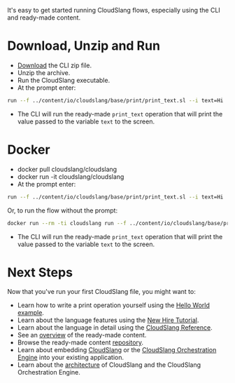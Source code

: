 It's easy to get started running CloudSlang flows, especially using the CLI and ready-made content.

# Download, Unzip and Run

+ [Download](http://cloudslang.io/download) the CLI zip file. 
+ Unzip the archive.
+ Run the CloudSlang executable. 
+ At the prompt enter: 
  
```bash
run --f ../content/io/cloudslang/base/print/print_text.sl --i text=Hi
```

+ The CLI will run the ready-made `print_text` operation that will print the value passed to the variable `text` to the screen.

# Docker

+ docker pull cloudslang/cloudslang
+ docker run -it cloudslang/cloudslang
+ At the prompt enter: 
  
```bash
run --f ../content/io/cloudslang/base/print/print_text.sl --i text=Hi
```

Or, to run the flow without the prompt:

```bash
docker run --rm -ti cloudslang run --f ../content/io/cloudslang/base/print/print_text.sl --i text=first_flow
```

+ The CLI will run the ready-made `print_text` operation that will print the value passed to the variable `text` to the screen.


# Next Steps

Now that you've run your first CloudSlang file, you might want to:

+ Learn how to write a print operation yourself using the [Hello World example](hello_world.md).
+ Learn about the language features using the [New Hire Tutorial](tutorial/01_lesson).
+ Learn about the language in detail using the [CloudSlang Reference](cloudslang_dsl_reference.md).
+ See an [overview](https://github.com/CloudSlang/cloud-slang-content/blob/master/DOCS.md) of the ready-made content.
+ Browse the ready-made content [repository](https://github.com/CloudSlang/cloud-slang-content).
+ Learn about embedding [CloudSlang](developer_cloudslang.md) or the [CloudSlang Orchestration Engine](developer_score.md) into your existing application.
+ Learn about the [architecture](developer_architecture.md) of CloudSlang and the CloudSlang Orchestration Engine.

